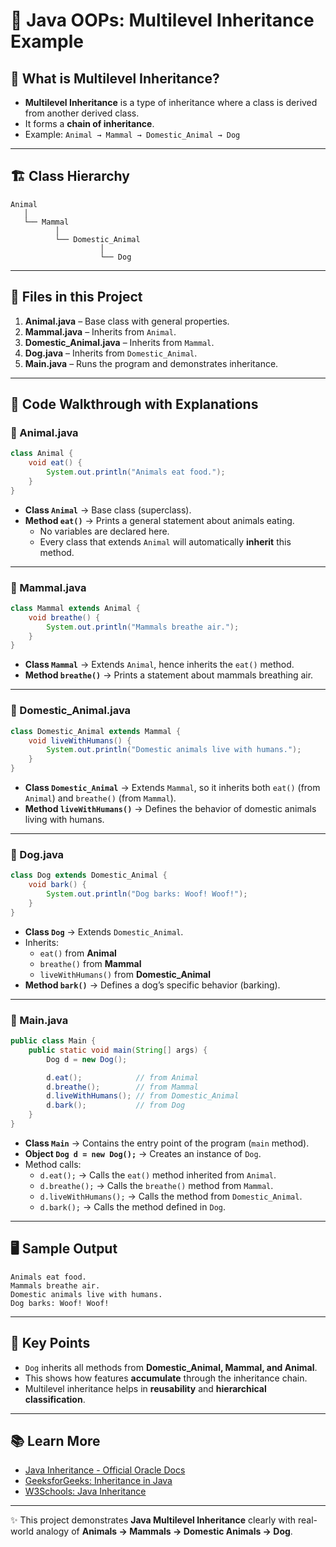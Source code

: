# 🐾 Java OOPs: Multilevel Inheritance Example

## 📌 What is Multilevel Inheritance?
- **Multilevel Inheritance** is a type of inheritance where a class is derived from another derived class.  
- It forms a **chain of inheritance**.  
- Example: `Animal → Mammal → Domestic_Animal → Dog`

---

## 🏗️ Class Hierarchy
```
Animal
   │
   └── Mammal
          │
          └── Domestic_Animal
                    │
                    └── Dog
```

---

## 📂 Files in this Project
1. **Animal.java** – Base class with general properties.  
2. **Mammal.java** – Inherits from `Animal`.  
3. **Domestic_Animal.java** – Inherits from `Mammal`.  
4. **Dog.java** – Inherits from `Domestic_Animal`.  
5. **Main.java** – Runs the program and demonstrates inheritance.  

---

## 📜 Code Walkthrough with Explanations

### 🔹 Animal.java
```java
class Animal {
    void eat() {
        System.out.println("Animals eat food.");
    }
}
```
- **Class `Animal`** → Base class (superclass).  
- **Method `eat()`** → Prints a general statement about animals eating.  
  - No variables are declared here.  
  - Every class that extends `Animal` will automatically **inherit** this method.

---

### 🔹 Mammal.java
```java
class Mammal extends Animal {
    void breathe() {
        System.out.println("Mammals breathe air.");
    }
}
```
- **Class `Mammal`** → Extends `Animal`, hence inherits the `eat()` method.  
- **Method `breathe()`** → Prints a statement about mammals breathing air.  

---

### 🔹 Domestic_Animal.java
```java
class Domestic_Animal extends Mammal {
    void liveWithHumans() {
        System.out.println("Domestic animals live with humans.");
    }
}
```
- **Class `Domestic_Animal`** → Extends `Mammal`, so it inherits both `eat()` (from `Animal`) and `breathe()` (from `Mammal`).  
- **Method `liveWithHumans()`** → Defines the behavior of domestic animals living with humans.  

---

### 🔹 Dog.java
```java
class Dog extends Domestic_Animal {
    void bark() {
        System.out.println("Dog barks: Woof! Woof!");
    }
}
```
- **Class `Dog`** → Extends `Domestic_Animal`.  
- Inherits:  
  - `eat()` from **Animal**  
  - `breathe()` from **Mammal**  
  - `liveWithHumans()` from **Domestic_Animal**  
- **Method `bark()`** → Defines a dog’s specific behavior (barking).  

---

### 🔹 Main.java
```java
public class Main {
    public static void main(String[] args) {
        Dog d = new Dog();

        d.eat();            // from Animal
        d.breathe();        // from Mammal
        d.liveWithHumans(); // from Domestic_Animal
        d.bark();           // from Dog
    }
}
```
- **Class `Main`** → Contains the entry point of the program (`main` method).  
- **Object `Dog d = new Dog();`** → Creates an instance of `Dog`.  
- Method calls:  
  - `d.eat();` → Calls the `eat()` method inherited from `Animal`.  
  - `d.breathe();` → Calls the `breathe()` method from `Mammal`.  
  - `d.liveWithHumans();` → Calls the method from `Domestic_Animal`.  
  - `d.bark();` → Calls the method defined in `Dog`.  

---

## 🖥️ Sample Output
```
Animals eat food.
Mammals breathe air.
Domestic animals live with humans.
Dog barks: Woof! Woof!
```

---

## 🎯 Key Points
- `Dog` inherits all methods from **Domestic_Animal, Mammal, and Animal**.  
- This shows how features **accumulate** through the inheritance chain.  
- Multilevel inheritance helps in **reusability** and **hierarchical classification**.  

---

## 📚 Learn More
- [Java Inheritance - Official Oracle Docs](https://docs.oracle.com/javase/tutorial/java/IandI/subclasses.html)  
- [GeeksforGeeks: Inheritance in Java](https://www.geeksforgeeks.org/inheritance-in-java/)  
- [W3Schools: Java Inheritance](https://www.w3schools.com/java/java_inheritance.asp)  

---

✨ This project demonstrates **Java Multilevel Inheritance** clearly with real-world analogy of **Animals → Mammals → Domestic Animals → Dog**.
